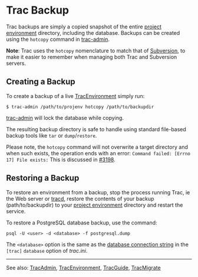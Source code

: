 # Trac Backup


Trac backups are simply a copied snapshot of the entire [project environment](trac-environment) directory, including the database. Backups can be created using the `hotcopy` command in [trac-admin](trac-admin).

**Note**: Trac uses the `hotcopy` nomenclature to match that of [Subversion](http://subversion.tigris.org/), to make it easier to remember when managing both Trac and Subversion servers.

## Creating a Backup


To create a backup of a live [TracEnvironment](trac-environment) simply run:

```
$ trac-admin /path/to/projenv hotcopy /path/to/backupdir
```

[trac-admin](trac-admin) will lock the database while copying.


The resulting backup directory is safe to handle using standard file-based backup tools like `tar` or `dump`/`restore`.


Please note, the `hotcopy` command will not overwrite a target directory and when such exists, the operation ends with an error: `Command failed: [Errno 17] File exists:` This is discussed in [\#3198](http://trac.edgewall.org/intertrac/ticket%3A3198).

## Restoring a Backup


To restore an environment from a backup, stop the process running Trac, ie the Web server or [tracd](trac-standalone), restore the contents of your backup (path/to/backupdir) to your [project environment](trac-environment) directory and restart the service.


To restore a PostgreSQL database backup, use the command:

```
psql -U <user> -d <database> -f postgresql.dump
```


The `<database>` option is the same as the [database connection string](trac-environment#database-connection-strings) in the `[trac]` `database` option of *trac.ini*.


---



See also: [TracAdmin](trac-admin), [TracEnvironment](trac-environment), [TracGuide](trac-guide), [TracMigrate](http://trac.edgewall.org/intertrac/TracMigrate)


